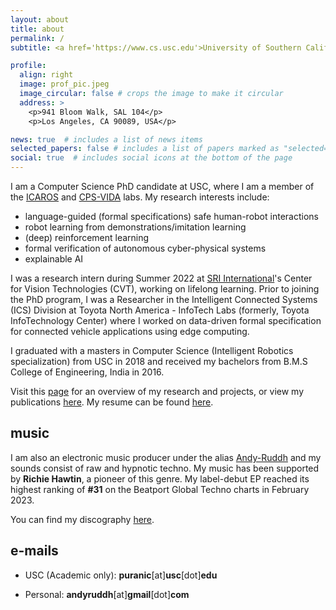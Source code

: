 ```yaml
---
layout: about
title: about
permalink: /
subtitle: <a href='https://www.cs.usc.edu'>University of Southern California (USC)</a>

profile:
  align: right
  image: prof_pic.jpeg
  image_circular: false # crops the image to make it circular
  address: >
    <p>941 Bloom Walk, SAL 104</p>
    <p>Los Angeles, CA 90089, USA</p>

news: true  # includes a list of news items
selected_papers: false # includes a list of papers marked as "selected={true}"
social: true  # includes social icons at the bottom of the page
---
```


I am a Computer Science PhD candidate at USC, where I am a member of the [ICAROS](http://icaros.usc.edu) and [CPS-VIDA](https://cps-vida.github.io) labs. My research interests include:
  - language-guided (formal specifications) safe human-robot interactions
  - robot learning from demonstrations/imitation learning
  - (deep) reinforcement learning
  - formal verification of autonomous cyber-physical systems
  - explainable AI

I was a research intern during Summer 2022 at [SRI International](https://www.sri.com/)'s Center for Vision Technologies (CVT), working on lifelong learning. Prior to joining the PhD program, I was a Researcher in the Intelligent Connected Systems (ICS) Division at Toyota North America - InfoTech Labs (formerly, Toyota InfoTechnology Center) where I worked on data-driven formal specification for connected vehicle applications using edge computing.

I graduated with a masters in Computer Science (Intelligent Robotics specialization) from USC in 2018 and received my bachelors from B.M.S College of Engineering, India in 2016.

Visit this [page](/research/) for an overview of my research and projects, or view my publications [here](/publications/). My resume can be found [here](/cv/).

## music

I am also an electronic music producer under the alias [Andy-Ruddh](https://soundcloud.com/andyruddh) and my sounds consist of raw and hypnotic techno. My music has been supported by **Richie Hawtin**, a pioneer of this genre. My label-debut EP reached its highest ranking of **#31** on the Beatport Global Techno charts in February 2023.


You can find my discography [here](/fun/).

## e-mails

- USC (Academic only): **puranic**[at]**usc**[dot]**edu**

- Personal: **andyruddh**[at]**gmail**[dot]**com**
